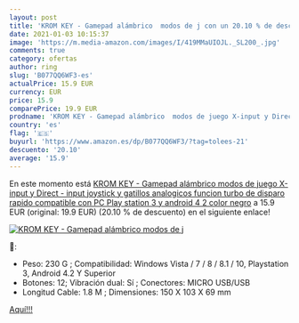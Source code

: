 ```yaml
---
layout: post
title: 'KROM KEY - Gamepad alámbrico  modos de j con un 20.10 % de descuento'
date: 2021-01-03 10:15:37
image: 'https://m.media-amazon.com/images/I/419MMaUIOJL._SL200_.jpg'
comments: true
category: ofertas
author: ring
slug: 'B077QQ6WF3-es'
actualPrice: 15.9 EUR
currency: EUR
price: 15.9
comparePrice: 19.9 EUR
prodname: 'KROM KEY - Gamepad alámbrico  modos de juego X-input y Direct - input  joystick y gatillos analogicos  funcion turbo de disparo rapido  compatible con PC  Play station 3 y android 4 2  color negro'
country: 'es'
flag: '🇪🇸'
buyurl: 'https://www.amazon.es/dp/B077QQ6WF3/?tag=tolees-21'
descuento: '20.10'
average: '15.9'
---
```


En este momento está [KROM KEY - Gamepad alámbrico  modos de juego X-input y Direct - input  joystick y gatillos analogicos  funcion turbo de disparo rapido  compatible con PC  Play station 3 y android 4 2  color negro](https://www.amazon.es/dp/B077QQ6WF3/?tag=tolees-21) a 15.9 EUR (original: 19.9 EUR) (20.10 %  de descuento) en el siguiente enlace!

[![KROM KEY - Gamepad alámbrico  modos de j](https://m.media-amazon.com/images/I/419MMaUIOJL._SL200_.jpg)](https://www.amazon.es/dp/B077QQ6WF3/?tag=tolees-21)

🔎:

- Peso: 230 G ; Compatibilidad: Windows Vista / 7 / 8 / 8.1 / 10, Playstation 3, Android 4.2 Y Superior
- Botones: 12; Vibración dual: Sí ; Conectores: MICRO USB/USB
- Longitud Cable: 1.8 M ; Dimensiones: 150 X 103 X 69 mm

[Aquí!!!](https://www.amazon.es/dp/B077QQ6WF3/?tag=tolees-21)
